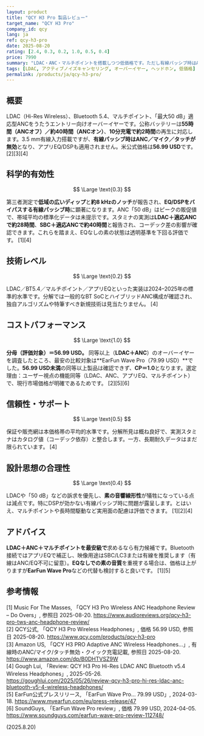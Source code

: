 ```yaml
---
layout: product
title: "QCY H3 Pro 製品レビュー"
target_name: "QCY H3 Pro"
company_id: qcy
lang: ja
ref: qcy-h3-pro
date: 2025-08-20
rating: [2.4, 0.3, 0.2, 1.0, 0.5, 0.4]
price: 7990
summary: "LDAC・ANC・マルチポイントを搭載しつつ低価格です。ただし有線パッシブ時はANC／マイク／タッチとEQが無効で、測定では低域ディップと約8 kHzノッチが報告されています。"
tags: [LDAC, アクティブノイズキャンセリング, オーバーイヤー, ヘッドホン, 低価格]
permalink: /products/ja/qcy-h3-pro/
---
```

## 概要

LDAC（Hi-Res Wireless）、Bluetooth 5.4、マルチポイント、「最大50 dB」適応型ANCをうたうエントリー向けオーバーイヤーです。公称バッテリーは**55時間（ANCオフ）／約40時間（ANCオン）**、**10分充電で約2時間**の再生に対応します。3.5 mm有線入力搭載ですが、**有線パッシブ時はANC／マイク／タッチが無効**となり、アプリEQ/DSPも適用されません。米公式価格は**56.99 USD**です。 [2][3][4]

## 科学的有効性

$$ \Large \text{0.3} $$

第三者測定で**低域の広いディップ**と**約8 kHzのノッチ**が報告され、**EQ/DSPをバイパスする有線パッシブ時**に顕著になります。ANC「50 dB」はピークの販促値で、帯域平均の標準化データは未提示です。スタミナの実測は**LDAC＋適応ANCで約28時間**、**SBC＋適応ANCで約40時間**と報告され、コーデック差の影響が確認できます。これらを踏まえ、EQなしの素の状態は透明基準を下回る評価です。 [1][4]

## 技術レベル

$$ \Large \text{0.2} $$

LDAC／BT5.4／マルチポイント／アプリEQといった実装は2024–2025年の標準的水準です。分解では一般的なBT SoCとハイブリッドANC構成が確認され、独自アルゴリズムや特筆すべき新規技術は見当たりません。 [4]

## コストパフォーマンス

$$ \Large \text{1.0} $$

**分母（評価対象）＝56.99 USD。** 同等以上（**LDAC＋ANC**）のオーバーイヤーを調査したところ、最安の比較対象は**EarFun Wave Pro（79.99 USD）**でした。**56.99 USD未満**の同等以上製品は確認できず、**CP＝1.0**となります。選定理由：ユーザー視点の機能同等（LDAC、ANC、アプリEQ、マルチポイント）で、現行市場価格が明確であるためです。 [2][5][6]

## 信頼性・サポート

$$ \Large \text{0.5} $$

保証や販売網は本価格帯の平均的水準です。分解所見は概ね良好で、実測スタミナはカタログ値（コーデック依存）と整合します。一方、長期耐久データはまだ限られています。 [4]

## 設計思想の合理性

$$ \Large \text{0.4} $$

LDACや「50 dB」などの訴求を優先し、**素の音響線形性**が犠牲になっている点は減点です。特にDSPが効かない有線パッシブ時に問題が露呈します。とはいえ、マルチポイントや長時間駆動など実用面の配慮は評価できます。 [1][2][4]

## アドバイス

**LDAC＋ANC＋マルチポイントを最安級で**求めるなら有力候補です。Bluetooth接続ではアプリEQで補正し、映像用途はSBC/LC3または有線を推奨します（有線はANC/EQ不可に留意）。**EQなしでの素の音質**を重視する場合は、価格は上がりますが**EarFun Wave Pro**などの代替も検討すると良いです。 [1][5]

## 参考情報

[1] Music For The Masses, 「QCY H3 Pro Wireless ANC Headphone Review – Do Overs」, 参照日 2025-08-20. https://www.audioreviews.org/qcy-h3-pro-tws-anc-headphone-review/  
[2] QCY公式, 「QCY H3 Pro Wireless Headphones」, 価格 56.99 USD, 参照日 2025-08-20. https://www.qcy.com/products/qcy-h3-pro  
[3] Amazon US, 「QCY H3 PRO Adaptive ANC Wireless Headphones…」, 有線時のANC/マイク/タッチ無効・クイック充電記載, 参照日 2025-08-20. https://www.amazon.com/dp/B0DHTVSZ9W  
[4] Gough Lui, 「Review: QCY H3 Pro Hi-Res LDAC ANC Bluetooth v5.4 Wireless Headphones」, 2025-05-26. https://goughlui.com/2025/05/26/review-qcy-h3-pro-hi-res-ldac-anc-bluetooth-v5-4-wireless-headphones/  
[5] EarFun公式プレスリリース, 「EarFun Wave Pro… 79.99 USD」, 2024-03-18. https://www.myearfun.com/eu/press-release/47  
[6] SoundGuys, 「EarFun Wave Pro review」, 価格 79.99 USD, 2024-04-05. https://www.soundguys.com/earfun-wave-pro-review-112748/

(2025.8.20)

